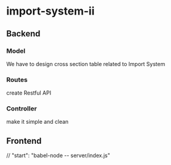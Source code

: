 # import-system-ii

## Backend
### Model
We have to design cross section table related to Import System
### Routes
create Restful API
### Controller
make it simple and clean
## Frontend

// "start": "babel-node -- server/index.js"